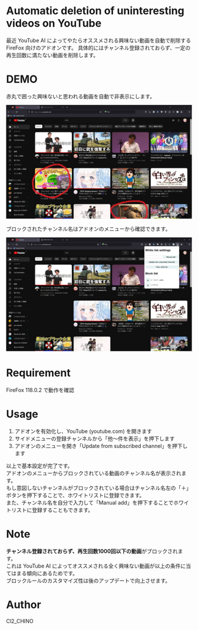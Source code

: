 # Automatic deletion of uninteresting videos on YouTube
最近 YouTube AI によってやたらオススメされる興味ない動画を自動で削除する FireFox 向けのアドオンです。 具体的にはチャンネル登録されておらず、一定の再生回数に満たない動画を削除します。
 
# DEMO
赤丸で囲った興味ないと思われる動画を自動で非表示にします。

![Screenshot01](/image/screenshot01.jpg)

ブロックされたチャンネル名はアドオンのメニューから確認できます。

![Screenshot02](/image/screenshot02.jpg)
 
# Requirement
FireFox 118.0.2 で動作を確認

# Usage
1. アドオンを有効化し、YouTube (youtube.com) を開きます
2. サイドメニューの登録チャンネルから「他～件を表示」を押下します
3. アドオンのメニューを開き「Update from subscribed channel」を押下します

以上で基本設定が完了です。<br>
アドオンのメニューからブロックされている動画のチャンネル名が表示されます。<br>
もし意図しないチャンネルがブロックされている場合はチャンネル名左の「＋」ボタンを押下することで、ホワイトリストに登録できます。<br>
また、チャンネル名を自分で入力して「Manual add」を押下することでホワイトリストに登録することもできます。

# Note
**チャンネル登録されておらず、再生回数1000回以下の動画**がブロックされます。<br>
これは YouTube AI によってオススメされる全く興味ない動画が以上の条件に当てはまる傾向にあるためです。<br>
ブロックルールのカスタマイズ性は後のアップデートで向上させます。<br>

# Author
Cl2_CHINO